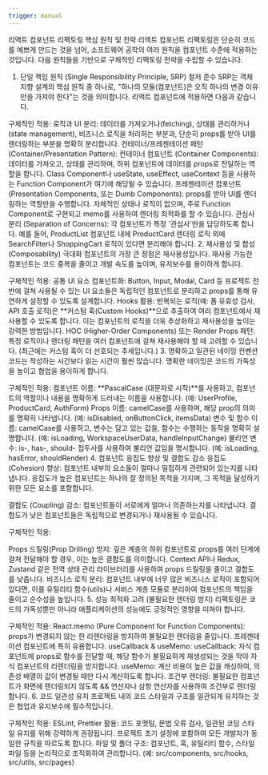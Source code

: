 ```yaml
---
trigger: manual
---
```


리액트 컴포넌트 리팩토링 핵심 원칙 및 전략
리액트 컴포넌트 리팩토링은 단순히 코드를 예쁘게 만드는 것을 넘어, 소프트웨어 공학의 여러 원칙을 컴포넌트 수준에 적용하는 것입니다. 다음 원칙들을 기반으로 구체적인 리팩토링 전략을 수립할 수 있습니다.

1. 단일 책임 원칙 (Single Responsibility Principle, SRP) 철저 준수
SRP는 객체 지향 설계의 핵심 원칙 중 하나로, "하나의 모듈(컴포넌트)은 오직 하나의 변경 이유만을 가져야 한다"는 것을 의미합니다. 리액트 컴포넌트에 적용하면 다음과 같습니다.

구체적인 적용:
로직과 UI 분리: 데이터를 가져오거나(fetching), 상태를 관리하거나(state management), 비즈니스 로직을 처리하는 부분과, 단순히 props를 받아 UI를 렌더링하는 부분을 명확히 분리합니다.
컨테이너/프레젠테이션 패턴 (Container/Presentation Pattern):
컨테이너 컴포넌트 (Container Components): 데이터를 가져오고, 상태를 관리하며, 하위 컴포넌트에 데이터를 props로 전달하는 역할을 합니다. Class Component나 useState, useEffect, useContext 등을 사용하는 Function Component가 여기에 해당될 수 있습니다.
프레젠테이션 컴포넌트 (Presentation Components, 또는 Dumb Components): props를 받아 UI를 렌더링하는 역할만을 수행합니다. 자체적인 상태나 로직이 없으며, 주로 Function Component로 구현되고 memo를 사용하여 렌더링 최적화를 할 수 있습니다.
관심사 분리 (Separation of Concerns): 각 컴포넌트가 특정 '관심사'만을 담당하도록 합니다. 예를 들어, ProductList 컴포넌트 내에 ProductCard 렌더링 로직 외에 SearchFilter나 ShoppingCart 로직이 있다면 분리해야 합니다.
2. 재사용성 및 합성 (Composability) 극대화
컴포넌트의 가장 큰 장점은 재사용성입니다. 재사용 가능한 컴포넌트는 코드 중복을 줄이고 개발 속도를 높이며, 유지보수를 용이하게 합니다.

구체적인 적용:
공통 UI 요소 컴포넌트화: Button, Input, Modal, Card 등 프로젝트 전반에 걸쳐 사용될 수 있는 UI 요소들은 독립적인 컴포넌트로 분리하고 props를 통해 유연하게 설정할 수 있도록 설계합니다.
Hooks 활용: 반복되는 로직(예: 폼 유효성 검사, API 호출 로직)은 **커스텀 훅(Custom Hooks)**으로 추출하여 여러 컴포넌트에서 재사용할 수 있도록 합니다. 이는 컴포넌트의 로직을 더욱 추상화하고 재사용성을 높이는 강력한 방법입니다.
HOC (Higher-Order Components) 또는 Render Props 패턴: 특정 로직이나 렌더링 패턴을 여러 컴포넌트에 걸쳐 재사용해야 할 때 고려할 수 있습니다. (최근에는 커스텀 훅이 더 선호되는 추세입니다.)
3. 명확하고 일관된 네이밍 컨벤션
코드는 작성하는 시간보다 읽는 시간이 훨씬 많습니다. 명확한 네이밍은 코드의 가독성을 높이고 협업을 용이하게 합니다.

구체적인 적용:
컴포넌트 이름: **PascalCase (대문자로 시작)**를 사용하고, 컴포넌트의 역할이나 내용을 명확하게 드러내는 이름을 사용합니다. (예: UserProfile, ProductCard, AuthForm)
Props 이름: camelCase를 사용하며, 해당 prop의 의미를 명확히 나타냅니다. (예: isDisabled, onButtonClick, itemsData)
변수 및 함수 이름: camelCase를 사용하고, 변수는 담고 있는 값을, 함수는 수행하는 동작을 명확히 설명합니다. (예: isLoading, WorkspaceUserData, handleInputChange)
불리언 변수: is-, has-, should- 접두사를 사용하여 불리언 값임을 명시합니다. (예: isLoading, hasError, shouldRender)
4. 컴포넌트 응집도 향상 및 결합도 감소
응집도 (Cohesion) 향상: 컴포넌트 내부의 요소들이 얼마나 밀접하게 관련되어 있는지를 나타냅니다. 응집도가 높은 컴포넌트는 하나의 잘 정의된 목적을 가지며, 그 목적을 달성하기 위한 모든 요소를 포함합니다.

결합도 (Coupling) 감소: 컴포넌트들이 서로에게 얼마나 의존하는지를 나타냅니다. 결합도가 낮은 컴포넌트들은 독립적으로 변경되거나 재사용될 수 있습니다.

구체적인 적용:

Props 드릴링(Prop Drilling) 방지: 깊은 계층의 하위 컴포넌트로 props를 여러 단계에 걸쳐 전달해야 할 경우, 이는 높은 결합도를 의미합니다. Context API나 Redux, Zustand 같은 전역 상태 관리 라이브러리를 사용하여 props 드릴링을 줄이고 결합도를 낮춥니다.
비즈니스 로직 분리: 컴포넌트 내부에 너무 많은 비즈니스 로직이 포함되어 있다면, 이를 유틸리티 함수(utils)나 서비스 계층 모듈로 분리하여 컴포넌트의 책임을 줄이고 순수성을 높입니다.
5. 성능 최적화 고려 (불필요한 렌더링 방지)
리팩토링은 코드의 가독성뿐만 아니라 애플리케이션의 성능에도 긍정적인 영향을 미쳐야 합니다.

구체적인 적용:
React.memo (Pure Component for Function Components): props가 변경되지 않는 한 리렌더링을 방지하여 불필요한 렌더링을 줄입니다. 프레젠테이션 컴포넌트에 특히 유용합니다.
useCallback & useMemo:
useCallback: 자식 컴포넌트에 props로 함수를 전달할 때, 해당 함수가 불필요하게 재생성되는 것을 막아 자식 컴포넌트의 리렌더링을 방지합니다.
useMemo: 계산 비용이 높은 값을 캐싱하여, 의존성 배열의 값이 변경될 때만 다시 계산하도록 합니다.
조건부 렌더링: 불필요한 컴포넌트가 화면에 렌더링되지 않도록 && 연산자나 삼항 연산자를 사용하여 조건부로 렌더링합니다.
6. 코드 일관성 유지
프로젝트 내의 코드 스타일과 구조를 일관되게 유지하는 것은 협업과 유지보수에 필수적입니다.

구체적인 적용:
ESLint, Prettier 활용: 코드 포맷팅, 문법 오류 검사, 일관된 코딩 스타일 유지를 위해 강력하게 권장됩니다. 프로젝트 초기 설정에 포함하여 모든 개발자가 동일한 규칙을 따르도록 합니다.
파일 및 폴더 구조: 컴포넌트, 훅, 유틸리티 함수, 스타일 파일 등을 논리적으로 조직화하여 관리합니다. (예: src/components, src/hooks, src/utils, src/pages)